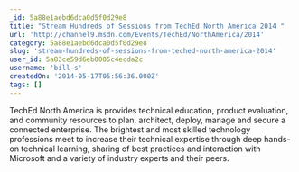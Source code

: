 ```yaml
---
_id: 5a88e1aebd6dca0d5f0d29e8
title: "Stream Hundreds of Sessions from TechEd North America 2014 "
url: 'http://channel9.msdn.com/Events/TechEd/NorthAmerica/2014'
category: 5a88e1aebd6dca0d5f0d29e8
slug: 'stream-hundreds-of-sessions-from-teched-north-america-2014'
user_id: 5a83ce59d6eb0005c4ecda2c
username: 'bill-s'
createdOn: '2014-05-17T05:56:36.000Z'
tags: []
---
```


TechEd North America is provides technical education, product evaluation, and community resources to plan, architect, deploy, manage and secure a connected enterprise. The brightest and most skilled technology professions meet to increase their technical expertise through deep hands-on technical learning, sharing of best practices and interaction with Microsoft and a variety of industry experts and their peers.
